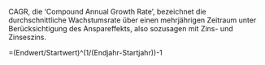 CAGR, die ‘Compound Annual Growth Rate’, bezeichnet die durchschnittliche Wachstumsrate über einen mehrjährigen Zeitraum unter Berücksichtigung des Anspareffekts, also sozusagen mit Zins- und Zinseszins.

=(Endwert/Startwert)\^(1/(Endjahr-Startjahr))-1